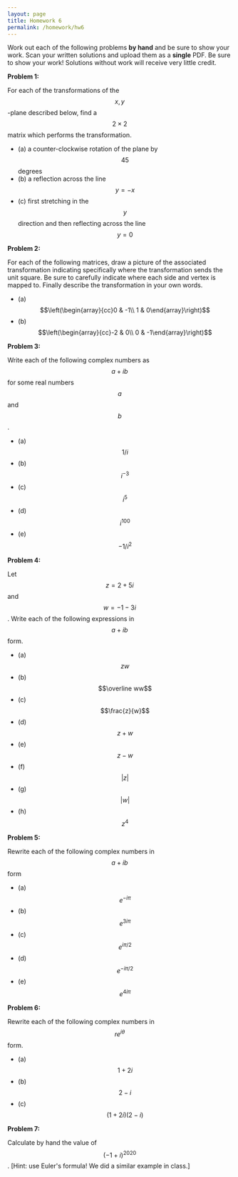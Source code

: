 ```yaml
---
layout: page
title: Homework 6
permalink: /homework/hw6
---
```


Work out each of the following problems **by hand** and be sure to show your work.  Scan your written solutions and upload them as a **single** PDF.
Be sure to show your work!  Solutions without work will receive very little credit.

**Problem 1:**

For each of the transformations of the $$x,y$$-plane described below, find a $$2\times 2$$ matrix which performs the transformation.
* (a) a counter-clockwise rotation of the plane by $$45$$ degrees
* (b) a reflection across the line $$y = -x$$
* (c) first stretching in the $$y$$ direction and then reflecting across the line $$y=0$$

**Problem 2:**

For each of the following matrices, draw a picture of the associated transformation indicating specifically where the transformation sends the unit square.  Be sure to carefully indicate where each side and vertex is mapped to.
Finally describe the transformation in your own words.
* (a) $$\left(\begin{array}{cc}0 & -1\\ 1 & 0\end{array}\right)$$
* (b) $$\left(\begin{array}{cc}-2 & 0\\ 0 & -1\end{array}\right)$$

**Problem 3:**

Write each of the following complex numbers as $$a+ib$$ for some real numbers $$a$$ and $$b$$.
* (a) $$1/i$$
* (b) $$i^{-3}$$
* (c) $$i^5$$
* (d) $$i^{100}$$
* (e) $$-1/i^2$$

**Problem 4:**

Let $$z = 2 + 5i$$ and $$w = -1-3i$$.  Write each of the following expressions in $$a+ib$$ form.
* (a) $$zw$$
* (b) $$\overline ww$$
* (c) $$\frac{z}{w}$$
* (d) $$z + w$$
* (e) $$z - w$$
* (f) $$\lvert z\rvert$$
* (g) $$\lvert w\rvert$$
* (h) $$z^4$$

**Problem 5:**

Rewrite each of the following complex numbers in $$a+ib$$ form
* (a) $$e^{-i\pi}$$
* (b) $$e^{3i\pi}$$
* (c) $$e^{i\pi/2}$$
* (d) $$e^{-i\pi/2}$$
* (e) $$e^{4i\pi}$$

**Problem 6:**

Rewrite each of the following complex numbers in $$re^{i\theta}$$ form.
* (a) $$1 + 2i$$
* (b) $$2 -  i$$
* (c) $$(1+2i)(2-i)$$

**Problem 7:**

Calculate by hand the value of $$(-1 + i)^{2020}$$.  [Hint: use Euler's formula!  We did a similar example in class.]


